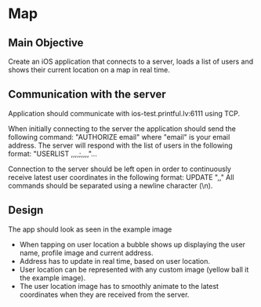 # Map

## Main Objective

Create an iOS application that connects to a server, loads a list of users and shows their current location on a map in real time.

## Communication with the server

Application should communicate with ios-test.printful.lv:6111 using TCP.

When initially connecting to the server the application should send the following command: "AUTHORIZE email" where "email" is your email address. The server will respond with the list of users in the following format: "USERLIST <id>,<name>,<image>,<latitude>,<longitude>;<id2>,<name2>,<image2>,<lat itude2>,<longitude2>"...

Connection to the server should be left open in order to continuously receive latest user coordinates in the following format: UPDATE "<user id>,<latitude>,<longitude>" All commands should be separated using a newline character (\n).

## Design

The app should look as seen in the example image

* When tapping on user location a bubble shows up displaying the user name, profile image and current address.
* Address has to update in real time, based on user location.
* User location can be represented with any custom image (yellow ball it the example image).
* The user location image has to smoothly animate to the latest coordinates when they are received from the server.
